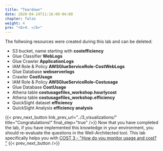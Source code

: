 ```yaml
---
title: "Teardown"
date: 2020-04-24T11:16:09-04:00
chapter: false
weight: 4
pre: "<b>4. </b>"
---
```


The follwoing resources were created during this lab and can be deleted:

 - S3 bucket, name starting with **costefficiency**
 - Glue Classifier **WebLogs**
 - Glue Crawler **ApplicationLogs**
 - IAM Role & Policy **AWSGlueServiceRole-CostWebLogs**
 - Glue Database **webserverlogs**
 - Crawler **CostUsage**
 - IAM Role & Policy **AWSGlueServiceRole-Costusage**
 - Glue Database **CostUsage**
 - Athena table **costusagefiles_workshop.hourlycost**
 - Athena table **costusagefiles_workshop.efficiency**
 - QuickSight dataset **efficiency**
 - QuickSight Analysis **efficiency analysis**



{{< prev_next_button link_prev_url="../3_visualizations/"  title="Congratulations!" final_step="true"  />}}
Now that you have completed the lab, if you have implemented this knowledge in your environment,
you should re-evaluate the questions in the Well-Architected tool. This lab specifically helps you with
[COST 3 - "How do you monitor usage and cost? "](https://docs.aws.amazon.com/wellarchitected/latest/framework/a-expenditure-and-usage-awareness.html)
{{< prev_next_button />}}

